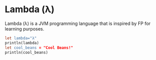 # Lambda (λ)
Lambda (λ) is a JVM programming language that is inspired by FP for learning purposes.

```l
let lambda="λ"
println(lambda)
let cool_beans = "Cool Beans!"
println(cool_beans)
```